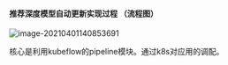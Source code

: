 #### 推荐深度模型自动更新实现过程 （流程图）



![image-20210401140853691](/Users/fu/workspaces/Java-Study/images/image-20210401140853691.png)

核心是利用kubeflow的pipeline模块。通过k8s对应用的调配。

